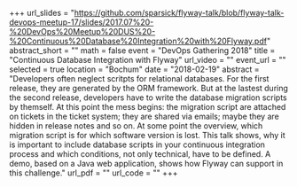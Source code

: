 +++
url_slides = "https://github.com/sparsick/flyway-talk/blob/flyway-talk-devops-meetup-17/slides/2017.07%20-%20DevOps%20Meetup%20DUS%20-%20Continuous%20Database%20Integration%20with%20Flyway.pdf"
abstract_short = ""
math = false
event = "DevOps Gathering 2018"
title = "Continuous Database Integration with Flyway"
url_video = ""
event_url = ""
selected = true
location = "Bochum"
date = "2018-02-19"
abstract = "Developers often neglect scritpts for relational databases.  For the first release, they are generated by the ORM framework. But at the lastest during the second release, developers have to write the database migration scripts by themself. At this point the mess begins: the migration script are attached on tickets in the ticket system; they are shared via emails; maybe they are hidden in release notes and so on. At some point the overview, which migration script is for which software version is lost. This talk shows, why it is important to include database scripts in your continuous integration process and which conditions, not only technical,  have to be defined. A demo, based on a Java web application, shows how Flyway can support in this challenge."
url_pdf = ""
url_code = ""
+++
